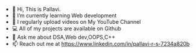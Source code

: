 - 👋 Hi, This is Pallavi.
- 🌱 I’m currently learning Web development 
- 🎥 I regularly upload videos on My YouTube Channel
- 💻 All of my projects are available on Github
- 💭 Ask me about DSA,Web dev,OOPS,C++ 
- 📫 Reach out me at https://www.linkedin.com/in/pallavi-r-s-7234a820b

<!---
pallavirs3/pallavirs3 is a ✨ special ✨ repository because its `README.md` (this file) appears on your GitHub profile.
You can click the Preview link to take a look at your changes.
--->
